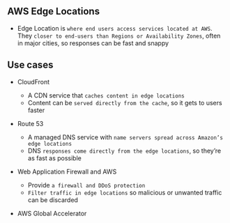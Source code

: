 ## AWS Edge Locations

- Edge Location is `where end users access services located at AWS`. They `closer to end-users than Regions or Availability Zones`, often in major cities, so responses can be fast and snappy

## Use cases

- CloudFront

  - A CDN service that `caches content in edge locations`
  - Content can be `served directly from the cache`, so it gets to users faster

- Route 53

  - A managed DNS service with `name servers spread across Amazon’s edge locations`
  - DNS `responses come directly from the edge locations`, so they’re as fast as possible

- Web Application Firewall and AWS

  - Provide `a firewall and DDoS protection`
  - `Filter traffic in edge locations` so malicious or unwanted traffic can be discarded

- AWS Global Accelerator

